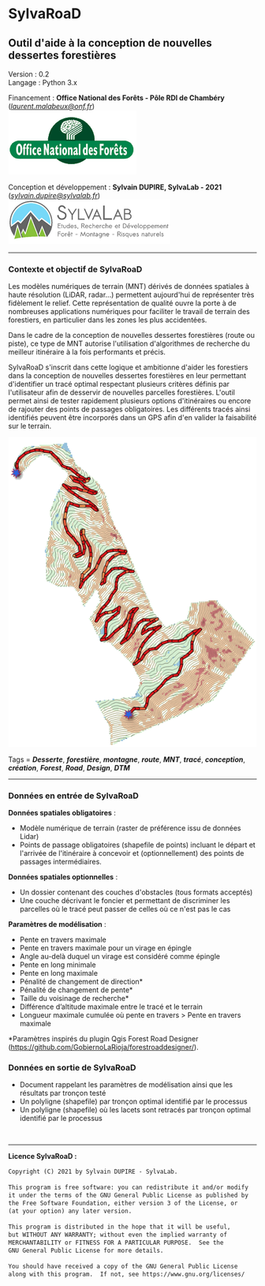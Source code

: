 # SylvaRoaD 
## Outil d'aide à la conception de nouvelles dessertes forestières 

Version : 0.2  
Langage : Python 3.x  

Financement : **Office National des Forêts - Pôle RDI de Chambéry** (*laurent.malabeux@onf.fr*)  
![ONF](./sylvaroad/img/onf_logo.gif?raw=true)

Conception et développement : **Sylvain DUPIRE, SylvaLab - 2021** (*sylvain.dupire@sylvalab.fr*)   
![SylvaLab](./sylvaroad/img/logo_sylvalab.png?raw=true)

---
### Contexte et objectif de SylvaRoaD

Les modèles numériques de terrain (MNT) dérivés de données spatiales à haute résolution (LiDAR, radar...) permettent aujourd'hui de représenter très fidèlement le relief. Cette représentation de qualité ouvre la porte à de nombreuses applications numériques pour faciliter le travail de terrain des forestiers, en particulier dans les zones les plus accidentées.

Dans le cadre de la conception de nouvelles dessertes forestières (route ou piste), ce type de MNT autorise l'utilisation d'algorithmes de recherche du meilleur itinéraire à la fois performants et précis.

SylvaRoaD s'inscrit dans cette logique et ambitionne d'aider les forestiers dans la conception de nouvelles dessertes forestières en leur permettant d'identifier un tracé optimal respectant plusieurs critères définis par l'utilisateur afin de desservir de nouvelles parcelles forestières. L'outil permet ainsi de tester rapidement plusieurs options d'itinéraires ou encore de rajouter des points de passages obligatoires. 
Les différents tracés ainsi identifiés peuvent être incorporés dans un GPS afin d'en valider la faisabilité sur le terrain.  

![SylvaLab](./sylvaroad/img/illustration.png?raw=true)

Tags = ___Desserte___, ___forestière___, ___montagne___, ___route___, ___MNT___, ___tracé___, ___conception___, ___création___, ___Forest___, ___Road___, ___Design___, ___DTM___  

---  
### Données en entrée de SylvaRoaD

**Données spatiales obligatoires** :

- Modèle numérique de terrain (raster de préférence issu de données Lidar)
- Points de passage obligatoires (shapefile de points) incluant le départ et l'arrivée de l'itinéraire à concevoir et (optionnellement) des points de passages intermédiaires.

**Données spatiales optionnelles** :

- Un dossier contenant des couches d'obstacles (tous formats acceptés)
- Une couche décrivant le foncier et permettant de discriminer les parcelles où le tracé peut passer de celles où ce n'est pas le cas

**Paramètres de modélisation** :

- Pente en travers maximale
- Pente en travers maximale pour un virage en épingle
- Angle au-delà duquel un virage est considéré comme épingle
- Pente en long minimale
- Pente en long maximale
- Pénalité de changement de direction*
- Pénalité de changement de pente*
- Taille du voisinage de recherche*
- Différence d’altitude maximale entre le tracé et le terrain
- Longueur maximale cumulée où pente en travers > Pente en travers maximale


*Paramètres inspirés du plugin Qgis Forest Road Designer (<https://github.com/GobiernoLaRioja/forestroaddesigner/>).


### Données en sortie de SylvaRoaD

- Document rappelant les paramètres de modélisation ainsi que les résultats par tronçon testé
- Un polyligne (shapefile) par tronçon optimal identifié par le processus 
- Un polyligne (shapefile) où les lacets sont retracés par tronçon optimal identifié par le processus 
    
&nbsp;   
  

  
---  


__Licence SylvaRoaD :__

    Copyright (C) 2021 by Sylvain DUPIRE - SylvaLab.

    This program is free software: you can redistribute it and/or modify
    it under the terms of the GNU General Public License as published by
    the Free Software Foundation, either version 3 of the License, or
    (at your option) any later version.

    This program is distributed in the hope that it will be useful,
    but WITHOUT ANY WARRANTY; without even the implied warranty of
    MERCHANTABILITY or FITNESS FOR A PARTICULAR PURPOSE.  See the
    GNU General Public License for more details.

    You should have received a copy of the GNU General Public License
    along with this program.  If not, see https://www.gnu.org/licenses/



